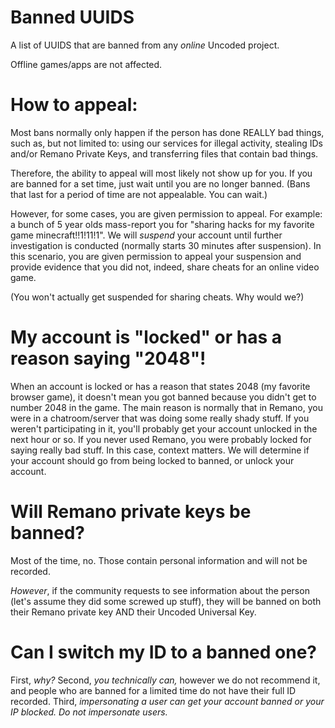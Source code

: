 # Banned UUIDS
A list of UUIDS that are banned from any _online_ Uncoded project.

Offline games/apps are not affected.

# How to appeal:
Most bans normally only happen if the person has done REALLY bad things, such as, but not limited to: using our services for illegal activity, stealing IDs and/or Remano Private Keys, and transferring files that contain bad things.

Therefore, the ability to appeal will most likely not show up for you. If you are banned for a set time, just wait until you are no longer banned.
(Bans that last for a period of time are not appealable. You can wait.)

However, for some cases, you are given permission to appeal. For example: a bunch of 5 year olds mass-report you for "sharing hacks for my favorite game minecraft!!1!11!1". We will *suspend* your account until further investigation is conducted (normally starts 30 minutes after suspension). 
In this scenario, you are given permission to appeal your suspension and provide evidence that you did not, indeed, share cheats for an online video game.

(You won't actually get suspended for sharing cheats. Why would we?)

# My account is "locked" or has a reason saying "2048"!
When an account is locked or has a reason that states 2048 (my favorite browser game), it doesn't mean you got banned because you didn't get to number 2048 in the game.
The main reason is normally that in Remano, you were in a chatroom/server that was doing some really shady stuff. 
If you weren't participating in it, you'll probably get your account unlocked in the next hour or so.
If you never used Remano, you were probably locked for saying really bad stuff. 
In this case, context matters. We will determine if your account should go from being locked to banned, or unlock your account.

# Will Remano private keys be banned?
Most of the time, no. Those contain personal information and will not be recorded.

*However*, if the community requests to see information about the person (let's assume they did some screwed up stuff), they will be banned on both their Remano private key AND their Uncoded Universal Key.

# Can I switch my ID to a banned one?
First, *why?*
Second, *you technically can,* however we do not recommend it, and people who are banned for a limited time do not have their full ID recorded.
Third, *impersonating a user can get your account banned or your IP blocked. Do not impersonate users.*
